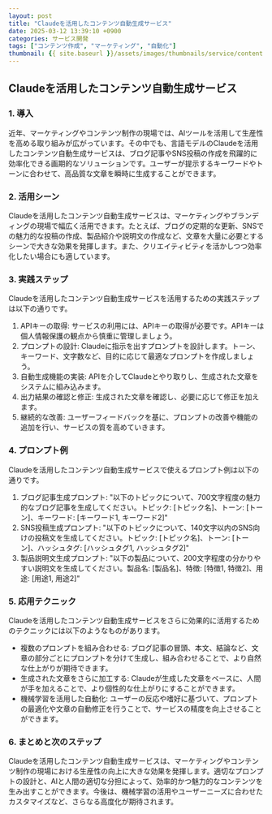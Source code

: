 ```yaml
---
layout: post
title: "Claudeを活用したコンテンツ自動生成サービス"
date: 2025-03-12 13:39:10 +0900
categories: サービス開発
tags: ["コンテンツ作成", "マーケティング", "自動化"]
thumbnail: {{ site.baseurl }}/assets/images/thumbnails/service/content.png
---
```

## Claudeを活用したコンテンツ自動生成サービス

### 1. 導入

近年、マーケティングやコンテンツ制作の現場では、AIツールを活用して生産性を高める取り組みが広がっています。その中でも、言語モデルのClaudeを活用したコンテンツ自動生成サービスは、ブログ記事やSNS投稿の作成を飛躍的に効率化できる画期的なソリューションです。ユーザーが提示するキーワードやトーンに合わせて、高品質な文章を瞬時に生成することができます。

### 2. 活用シーン

Claudeを活用したコンテンツ自動生成サービスは、マーケティングやブランディングの現場で幅広く活用できます。たとえば、ブログの定期的な更新、SNSでの魅力的な投稿の作成、製品紹介や説明文の作成など、文章を大量に必要とするシーンで大きな効果を発揮します。また、クリエイティビティを活かしつつ効率化したい場合にも適しています。

### 3. 実践ステップ

Claudeを活用したコンテンツ自動生成サービスを活用するための実践ステップは以下の通りです。

1. APIキーの取得: サービスの利用には、APIキーの取得が必要です。APIキーは個人情報保護の観点から慎重に管理しましょう。
2. プロンプトの設計: Claudeに指示を出すプロンプトを設計します。トーン、キーワード、文字数など、目的に応じて最適なプロンプトを作成しましょう。
3. 自動生成機能の実装: APIを介してClaudeとやり取りし、生成された文章をシステムに組み込みます。
4. 出力結果の確認と修正: 生成された文章を確認し、必要に応じて修正を加えます。
5. 継続的な改善: ユーザーフィードバックを基に、プロンプトの改善や機能の追加を行い、サービスの質を高めていきます。

### 4. プロンプト例

Claudeを活用したコンテンツ自動生成サービスで使えるプロンプト例は以下の通りです。

1. ブログ記事生成プロンプト: "以下のトピックについて、700文字程度の魅力的なブログ記事を生成してください。トピック: [トピック名]、トーン: [トーン]、キーワード: [キーワード1, キーワード2]"
2. SNS投稿生成プロンプト: "以下のトピックについて、140文字以内のSNS向けの投稿文を生成してください。トピック: [トピック名]、トーン: [トーン]、ハッシュタグ: [ハッシュタグ1, ハッシュタグ2]"
3. 製品説明文生成プロンプト: "以下の製品について、200文字程度の分かりやすい説明文を生成してください。製品名: [製品名]、特徴: [特徴1, 特徴2]、用途: [用途1, 用途2]"

### 5. 応用テクニック

Claudeを活用したコンテンツ自動生成サービスをさらに効果的に活用するためのテクニックには以下のようなものがあります。

- 複数のプロンプトを組み合わせる: ブログ記事の冒頭、本文、結論など、文章の部分ごとにプロンプトを分けて生成し、組み合わせることで、より自然な仕上がりが期待できます。
- 生成された文章をさらに加工する: Claudeが生成した文章をベースに、人間が手を加えることで、より個性的な仕上がりにすることができます。
- 機械学習を活用した自動化: ユーザーの反応や嗜好に基づいて、プロンプトの最適化や文章の自動修正を行うことで、サービスの精度を向上させることができます。

### 6. まとめと次のステップ

Claudeを活用したコンテンツ自動生成サービスは、マーケティングやコンテンツ制作の現場における生産性の向上に大きな効果を発揮します。適切なプロンプトの設計と、AIと人間の適切な分担によって、効率的かつ魅力的なコンテンツを生み出すことができます。今後は、機械学習の活用やユーザーニーズに合わせたカスタマイズなど、さらなる高度化が期待されます。
